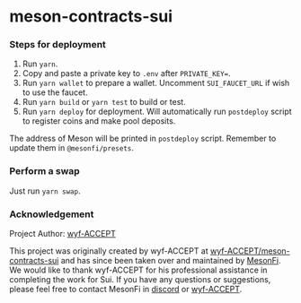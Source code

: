 # meson-contracts-sui

### Steps for deployment

1. Run `yarn`.
2. Copy and paste a private key to `.env` after `PRIVATE_KEY=`.
3. Run `yarn wallet` to prepare a wallet. Uncomment `SUI_FAUCET_URL` if wish to use the faucet.
4. Run `yarn build` or `yarn test` to build or test.
5. Run `yarn deploy` for deployment. Will automatically run `postdeploy` script to register coins and make pool deposits.

The address of Meson will be printed in `postdeploy` script. Remember to update them in `@mesonfi/presets`.

### Perform a swap

Just run `yarn swap`.

### Acknowledgement

Project Author: [wyf-ACCEPT](https://github.com/wyf-ACCEPT)

This project was originally created by wyf-ACCEPT at [wyf-ACCEPT/meson-contracts-sui](https://github.com/wyf-ACCEPT/meson-contracts-sui) and has since been taken over and maintained by [MesonFi](https://github.com/mesonfi). We would like to thank wyf-ACCEPT for his professional assistance in completing the work for Sui. If you have any questions or suggestions, please feel free to contact MesonFi in [discord](https://discord.gg/meson) or [wyf-ACCEPT](https://github.com/wyf-ACCEPT).
